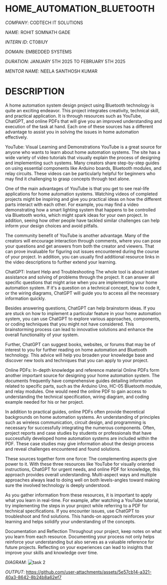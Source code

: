 # HOME_AUTOMATION_BLUETOOTH

*COMPANY*: CODTECH IT SOLUTIONS

*NAME*: ROHIT SOMNATH GADE

*INTERN ID*: CT08IUY

*DOMAIN*: EMBEDDED SYSTEMS

*DURATION*: JANUARY 5TH 2025 TO FEBRUARY 5TH 2025

*MENTOR NAME*: NEELA SANTHOSH KUMAR

# DESCRIPTION

A home automation system design project using Bluetooth technology is quite an exciting endeavor. This project integrates creativity, technical skill, and practical application. It is through resources such as YouTube, ChatGPT, and online PDFs that will give you an improved understanding and execution of the task at hand. Each one of these sources has a different advantage to assist you in solving the issues in home automation effectively.

YouTube: Visual Learning and Demonstrations
YouTube is a great source for anyone who wants to learn about home automation systems. The site has a wide variety of video tutorials that visually explain the process of designing and implementing such systems. Many creators share step-by-step guides on using essential components like Arduino boards, Bluetooth modules, and relay circuits. These videos can be particularly helpful for beginners who may find it challenging to grasp concepts through text alone.

One of the main advantages of YouTube is that you get to see real-life applications for home automation systems. Watching videos of completed projects might be inspiring and give you practical ideas on how the different parts interact with each other. For example, you may find a video demonstrating how a smart lighting system that happens to be controlled via Bluetooth works, which might spark ideas for your own project. In addition, seeing how other people have tackled similar challenges can help inform your design choices and avoid pitfalls.

The community benefit of YouTube is another advantage. Many of the creators will encourage interaction through comments, where you can pose your questions and get answers from both the creator and viewers. That can prove invaluable for figuring out issues encountered during the course of your project. In addition, you can usually find additional resource links in the video descriptions to further extend your learning.

ChatGPT: Instant Help and Troubleshooting
The whole tool is about instant assistance and solving of problems through the project. It can answer all specific questions that might arise when you are implementing your home automation system. If it's a question on a technical concept, how to code it, or the wiring diagrams, ChatGPT will guide you to access all the necessary information quickly.

Besides answering questions, ChatGPT can help brainstorm ideas. If you are stuck on how to implement a particular feature in your home automation system, you can use ChatGPT to explore various approaches, components, or coding techniques that you might not have considered. This brainstorming process can lead to innovative solutions and enhance the overall functionality of your system.

Further, ChatGPT can suggest books, websites, or forums that may be of interest to you for further reading on home automation and Bluetooth technology. This advice will help you broaden your knowledge base and discover new tools and techniques that you can apply to your project.

Online PDFs: In-depth knowledge and reference material
Online PDFs form another important source for designing your home automation system. The documents frequently have comprehensive guides detailing information related to specific parts, such as the Arduino Uno, HC-05 Bluetooth module, and relay modules. One would need the online PDF to gain access to understanding the technical specification, wiring diagram, and coding example needed for his or her project.

In addition to practical guides, online PDFs often provide theoretical backgrounds on home automation systems. An understanding of principles such as wireless communication, circuit design, and programming is necessary for successfully integrating the numerous components. Often, project reports and case studies by students or professionals that have successfully developed home automation systems are included within the PDF. These case studies may give information about the design process and reveal challenges encountered and found solutions.

These sources together form one force: The complementing aspects give power to it. With these three resources like YouTube for visually oriented instructions, ChatGPT for urgent needs, and online PDF for knowledge, this approach provides overall understanding. Multi-aspect ways and multiple approaches always lead to doing well on both levels-angles toward making sure the involved technology is deeply understood.

As you gather information from these resources, it is important to apply what you learn in real-time. For example, after watching a YouTube tutorial, try implementing the steps in your project while referring to a PDF for technical specifications. If you encounter issues, use ChatGPT to troubleshoot and find solutions. This hands-on approach reinforces your learning and helps solidify your understanding of the concepts.

Documentation and Reflection
Throughout your project, keep notes on what you learn from each resource. Documenting your process not only helps reinforce your understanding but also serves as a valuable reference for future projects. Reflecting on your experiences can lead to insights that improve your skills and knowledge over time.

*DIAGRAM*:
![task 2](https://github.com/user-attachments/assets/1cec0e1d-7377-4caa-81fe-53f7ba159a71)

*OUTPUT*:
https://github.com/user-attachments/assets/5e57cb14-a321-40a3-8642-8b24b8a62ef7
